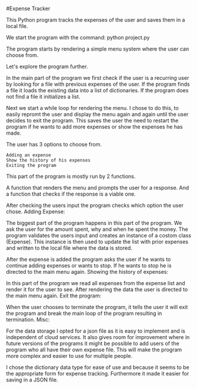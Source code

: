 #Expense Tracker

This Python program tracks the expenses of the user and saves them in a local file.

We start the program with the command: python project.py

The program starts by rendering a simple menu system where the user can choose from.

Let's explore the program further.

In the main part of the program we first check if the user is a recurring user by looking for a file with previous expenses of the user. If the program finds a file it loads the existing data into a list of dictionaries. If the program does not find a file it initializes a list.

Next we start a while loop for rendering the menu. I chose to do this, to easily repromt the user and display the menu again and again until the user decides to exit the program. This saves the user the need to restart the program if he wants to add more expenses or show the expenses he has made.

The user has 3 options to choose from.

    Adding an expense
    Show the history of his expenses
    Exiting the program

This part of the program is mostly run by 2 functions.

A function that renders the menu and prompts the user for a response. And a function that checks if the response is a viable one.

After checking the users input the program checks which option the user chose.
Adding Expense:

The biggest part of the program happens in this part of the program. We ask the user for the amount spent, why and when he spent the money. The program validates the users input and creates an instance of a costom class (Expense). This instance is then used to update the list with prior expenses and written to the local file where the data is stored.

After the expense is added the program asks the user if he wants to continue adding expenses or wants to stop. If he wants to stop he is directed to the main menu again.
Showing the history of expenses:

In this part of the program we read all expenses from the expense list and render it for the user to see. After rendering the data the user is directed to the main menu again.
Exit the program:

When the user chooses to terminate the program, it tells the user it will exit the program and break the main loop of the program resulting in termination.
Misc:

For the data storage I opted for a json file as it is easy to implement and is independent of cloud services. It also gives room for improvement where in future versions of the programs it might be possible to add users of the program who all have their own expense file. This will make the program more complex and easier to use for multiple people.

I chose the dictionary data type for ease of use and because it seems to be the appropriate form for expense tracking. Furthermore it made it easier for saving in a JSON file.
